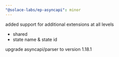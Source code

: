 ```yaml
---
"@solace-labs/ep-asyncapi": minor
---
```


added support for additional extensions at all levels

- shared
- state name & state id

upgrade asyncapi/parser to version 1.18.1
